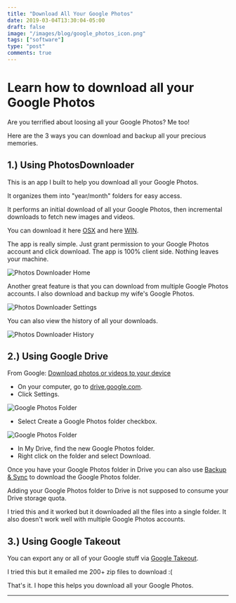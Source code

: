 ```yaml
---
title: "Download All Your Google Photos"
date: 2019-03-04T13:30:04-05:00
draft: false
image: "/images/blog/google_photos_icon.png"
tags: ["software"]
type: "post"
comments: true
---
```

# Learn how to download all your Google Photos

Are you terrified about loosing all your Google Photos?  Me too!

Here are the 3 ways you can download and backup all your precious memories.

## 1.) Using PhotosDownloader

This is an app I built to help you download all your Google Photos.  

It organizes them into "year/month" folders for easy access.

It performs an initial download of all your Google Photos, then incremental downloads to fetch new images and videos.

You can download it here [OSX](/downloads/photosdownloader-0.1.1.dmg) and here [WIN](/downloads/photosdownloader-0.1.1.exe).

The app is really simple.  Just grant permission to your Google Photos account and click download.  The app is 100% client side.  Nothing leaves your machine.

![](/images/blog/pd1.png "Photos Downloader Home")

Another great feature is that you can download from multiple Google Photos accounts.  I also download and backup my wife's Google Photos.

![](/images/blog/pd2.png "Photos Downloader Settings")

You can also view the history of all your downloads.

![](/images/blog/pd3.png "Photos Downloader History")

## 2.) Using Google Drive

From Google: [Download photos or videos to your device](https://support.google.com/photos/answer/7652919?co=GENIE.Platform%3DDesktop&hl=en)

- On your computer, go to [drive.google.com](drive.google.com).
- Click Settings.

![](/images/blog/google-photos-folder-1.png "Google Photos Folder")

- Select Create a Google Photos folder checkbox.

![](/images/blog/google-photos-folder-2.png "Google Photos Folder")

- In My Drive, find the new Google Photos folder.
- Right click on the folder and select Download.

Once you have your Google Photos folder in Drive you can also use [Backup & Sync](https://support.google.com/drive/answer/2374987) to download the Google Photos folder.

Adding your Google Photos folder to Drive is not supposed to consume your Drive storage quota.  

I tried this and it worked but it downloaded all the files into a single folder.  It also doesn't work well with multiple Google Photos accounts.

## 3.) Using Google Takeout

You can export any or all of your Google stuff via [Google Takeout](https://takeout.google.com).  

I tried this but it emailed me 200+ zip files to download :(

That's it.  I hope this helps you download all your Google Photos.

---